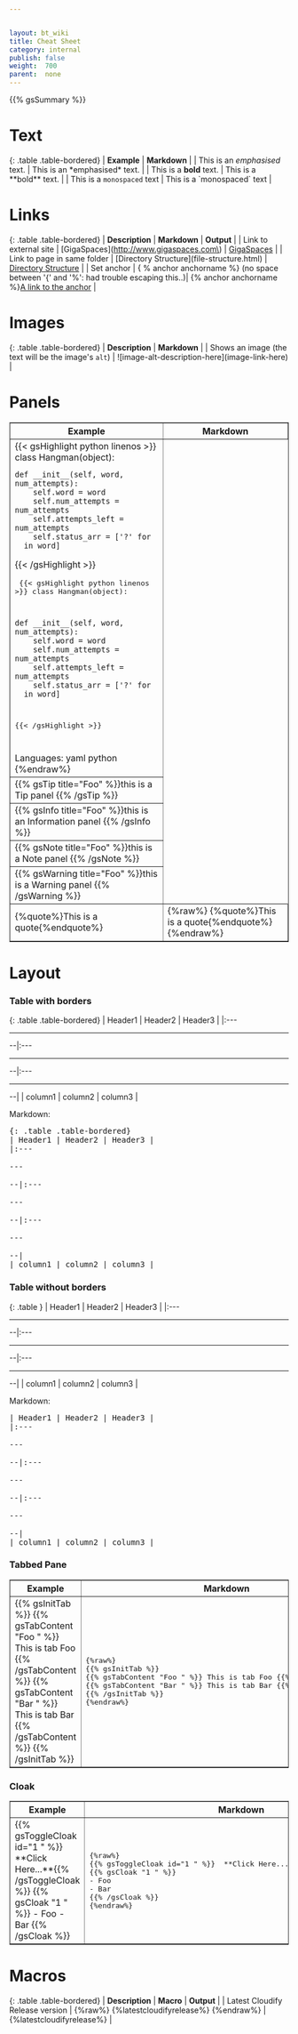 ```yaml
---


layout: bt_wiki
title: Cheat Sheet
category: internal
publish: false
weight:  700
parent:  none
---
```




{{% gsSummary %}}

# Text

{: .table .table-bordered}
| **Example** | **Markdown** |
| This is an *emphasised* text. | This is an \*emphasised\* text. |
| This is a **bold** text. | This is a \*\*bold\*\* text.  |
| This is a `monospaced` text | This is a \`monospaced\` text |

# Links

{: .table .table-bordered}
| **Description** | **Markdown** | **Output** |
| Link to external site | \[GigaSpaces\]\(http://www.gigaspaces.com\) | [GigaSpaces](http://www.gigaspaces.com) |
| Link to page in same folder | \[Directory Structure\]\(file-structure.html\) | [Directory Structure](file-structure.html) |
| Set anchor | { % anchor anchorname %} (no space between '{' and '%': had trouble escaping this..)| {% anchor anchorname %}[A link to the anchor](#anchorname) |


# Images

{: .table .table-bordered}
| **Description** | **Markdown** |
| Shows an image (the text will be the image's `alt`) | \!\[image-alt-description-here\]\(image-link-here\) |

# Panels

<table border="1" cellpadding="10">
<colgroup><col span="1" style="width: 55%;"/><col span="1" style="width: 45%;"/></colgroup>
<tr><th> Example </th><th> Markdown </th></tr>
<tr><td>
{{< gsHighlight  python linenos  >}}
class Hangman(object):

    def __init__(self, word, num_attempts):
        self.word = word
        self.num_attempts = num_attempts
        self.attempts_left = num_attempts
        self.status_arr = ['?' for _ in word]
{{< /gsHighlight >}}<pre>
{{< gsHighlight  python linenos  >}}
class Hangman(object):

    def __init__(self, word, num_attempts):
        self.word = word
        self.num_attempts = num_attempts
        self.attempts_left = num_attempts
        self.status_arr = ['?' for _ in word]
{{< /gsHighlight >}}

</pre>
Languages: yaml python
{%endraw%}</td></tr>
<tr><td>{{% gsTip title="Foo" %}}this is a Tip panel {{% /gsTip %}}</td></tr>
<tr><td>{{% gsInfo title="Foo" %}}this is an Information panel {{% /gsInfo %}}</td></tr>
<tr><td>{{% gsNote title="Foo" %}}this is a Note panel {{% /gsNote %}}</td></tr>
<tr><td>{{% gsWarning title="Foo" %}}this is a Warning panel {{% /gsWarning %}}</td></tr>
<tr><td>{%quote%}This is a quote{%endquote%}</td><td>{%raw%} {%quote%}This is a quote{%endquote%} {%endraw%}</td></tr>
</table>

# Layout

### Table with borders

{: .table .table-bordered}
| Header1 | Header2 | Header3 |
|:---

---

--|:---

---

--|:---

---

--|
| column1 | column2 | column3 |

Markdown:
<pre>
{: .table .table-bordered}
| Header1 | Header2 | Header3 |
|:---

---

--|:---

---

--|:---

---

--|
| column1 | column2 | column3 |
</pre>

### Table without borders

{: .table }
| Header1 | Header2 | Header3 |
|:---

---

--|:---

---

--|:---

---

--|
| column1 | column2 | column3 |

Markdown:
<pre>
| Header1 | Header2 | Header3 |
|:---

---

--|:---

---

--|:---

---

--|
| column1 | column2 | column3 |
</pre>

### Tabbed Pane

<table border="1" cellpadding="10">
<colgroup><col span="1" style="width: 50%;"/><col span="1" style="width: 50%;"/></colgroup>
<tr><th> Example </th><th> Markdown </th></tr>
<tr><td>
{{% gsInitTab %}}
{{% gsTabContent "Foo " %}} This is tab Foo {{% /gsTabContent %}}
{{% gsTabContent "Bar " %}} This is tab Bar {{% /gsTabContent %}}
{{% /gsInitTab %}}
</td>
<td><pre>{%raw%}
{{% gsInitTab %}}
{{% gsTabContent "Foo " %}} This is tab Foo {{% /gsTabContent %}}
{{% gsTabContent "Bar " %}} This is tab Bar {{% /gsTabContent %}}
{{% /gsInitTab %}}
{%endraw%}</pre></td>
</tr>
</table>


### Cloak

<table border="1" cellpadding="10">
<colgroup><col span="1" style="width: 50%;"/><col span="1" style="width: 50%;"/></colgroup>
<tr><th> Example </th><th> Markdown </th></tr>
<tr><td>
{{% gsToggleCloak id="1 " %}}  **Click Here...**{{% /gsToggleCloak %}}
{{% gsCloak "1 " %}}
- Foo
- Bar
{{% /gsCloak %}}
</td><td><pre>{%raw%}
{{% gsToggleCloak id="1 " %}}  **Click Here...**{{% /gsToggleCloak %}}
{{% gsCloak "1 " %}}
- Foo
- Bar
{{% /gsCloak %}}
{%endraw%}</pre></td>
</tr>
</table>

# Macros

{: .table .table-bordered}
| **Description** | **Macro** | **Output** |
| Latest Cloudify Release version | {%raw%} {%latestcloudifyrelease%} {%endraw%} | {%latestcloudifyrelease%} |

